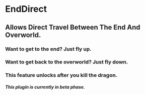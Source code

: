 # EndDirect

## Allows Direct Travel Between The End And Overworld.

### Want to get to the end? Just fly up.

### Want to get back to the overworld? Just fly down.

### This feature unlocks after you kill the dragon.

##### This plugin is currently in beta phase.
